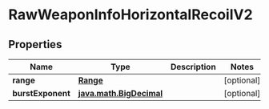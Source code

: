 
# RawWeaponInfoHorizontalRecoilV2

## Properties
Name | Type | Description | Notes
------------ | ------------- | ------------- | -------------
**range** | [**Range**](Range.md) |  |  [optional]
**burstExponent** | [**java.math.BigDecimal**](java.math.BigDecimal.md) |  |  [optional]



